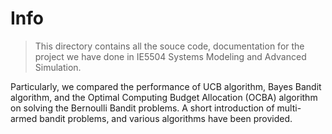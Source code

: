# Info

> This directory contains all the souce code, documentation for the project we have done in IE5504 Systems Modeling and Advanced Simulation.

Particularly, we compared the performance of UCB algorithm, Bayes Bandit algorithm, and the Optimal Computing Budget Allocation (OCBA) algorithm on solving the Bernoulli Bandit problems. A short introduction of multi-armed bandit problems, and various algorithms have been provided.
